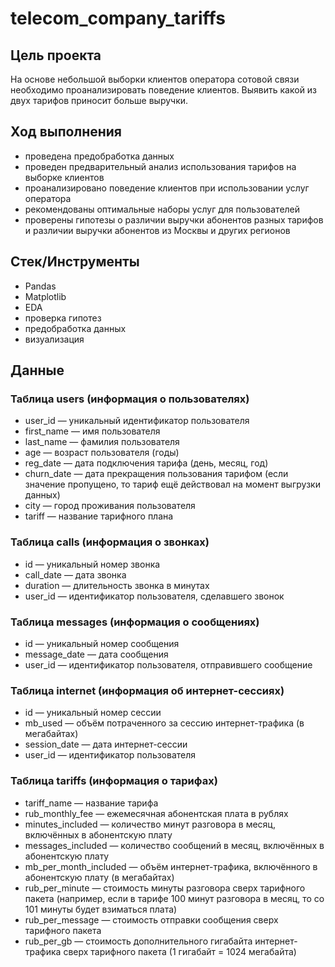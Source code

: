 # telecom_company_tariffs

## Цель проекта
На основе небольшой выборки клиентов оператора сотовой связи необходимо проанализировать поведение клиентов. Выявить какой из двух тарифов приносит больше выручки.

## Ход выполнения

  * проведена предобработка данных
  * проведен предварительный анализ использования тарифов на выборке клиентов
  * проанализировано поведение клиентов при использовании услуг оператора
  * рекомендованы оптимальные наборы услуг для пользователей
  * проверены гипотезы о различии выручки абонентов разных тарифов и различии выручки абонентов из Москвы и других регионов

## Стек/Инструменты

  * Pandas
  * Matplotlib
  * EDA
  * проверка гипотез
  * предобработка данных
  * визуализация

## Данные

### Таблица users (информация о пользователях)
 * user_id — уникальный идентификатор пользователя
 * first_name — имя пользователя
 * last_name — фамилия пользователя
 * age — возраст пользователя (годы)
 * reg_date — дата подключения тарифа (день, месяц, год)
 * churn_date — дата прекращения пользования тарифом (если значение пропущено, то тариф ещё действовал на момент выгрузки данных)
 * city — город проживания пользователя
 * tariff — название тарифного плана

### Таблица calls (информация о звонках)
 * id — уникальный номер звонка
 * call_date — дата звонка
 * duration — длительность звонка в минутах
 * user_id — идентификатор пользователя, сделавшего звонок

### Таблица messages (информация о сообщениях)
 * id — уникальный номер сообщения
 * message_date — дата сообщения
 * user_id — идентификатор пользователя, отправившего сообщение

### Таблица internet (информация об интернет-сессиях)
 * id — уникальный номер сессии
 * mb_used — объём потраченного за сессию интернет-трафика (в мегабайтах)
 * session_date — дата интернет-сессии
 * user_id — идентификатор пользователя

### Таблица tariffs (информация о тарифах)
 * tariff_name — название тарифа
 * rub_monthly_fee — ежемесячная абонентская плата в рублях
 * minutes_included — количество минут разговора в месяц, включённых в абонентскую плату
 * messages_included — количество сообщений в месяц, включённых в абонентскую плату
 * mb_per_month_included — объём интернет-трафика, включённого в абонентскую плату (в мегабайтах)
 * rub_per_minute — стоимость минуты разговора сверх тарифного пакета (например, если в тарифе 100 минут разговора в месяц, то со 101 минуты будет взиматься плата)
 * rub_per_message — стоимость отправки сообщения сверх тарифного пакета
 * rub_per_gb — стоимость дополнительного гигабайта интернет-трафика сверх тарифного пакета (1 гигабайт = 1024 мегабайта)

